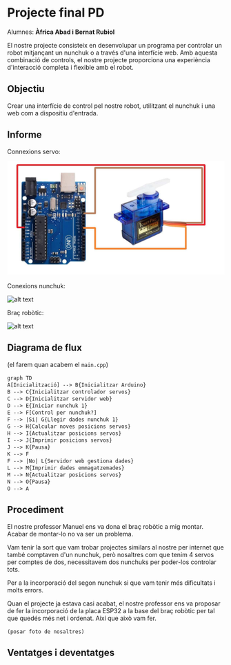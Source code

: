 # Projecte final PD
Alumnes: **Àfrica Abad i Bernat Rubiol**

El nostre projecte consisteix en desenvolupar un programa per controlar un robot mitjançant un nunchuk o a través d'una interfície web. Amb aquesta combinació de controls, el nostre projecte proporciona una experiència d'interacció completa i flexible amb el robot.

## Objectiu

Crear una interfície de control pel nostre robot, utilitzant el nunchuk i una web com a dispositiu d'entrada.

## Informe

Connexions servo:

![alt text](img/SG90-servo-circuit-diagram.jpg)

Conexions nunchuk:

![alt text](https://www.mauroalfieri.it/wp-content/uploads/2012/02/connettore-nunchuck.jpg)

Braç robòtic:

![alt text](https://m.media-amazon.com/images/I/61XfEKpOMVL._AC_SX425_.jpg)



## Diagrama de flux

(el farem quan acabem el `main.cpp`)


```mermaid
graph TD
A[Inicialització] --> B{Inicialitzar Arduino}
B --> C{Inicialitzar controlador servos}
C --> D{Inicialitzar servidor web}
D --> E{Iniciar nunchuk 1}
E --> F[Control per nunchuk?]
F --> |Si| G{Llegir dades nunchuk 1}
G --> H{Calcular noves posicions servos}
H --> I{Actualitzar posicions servos}
I --> J{Imprimir posicions servos}
J --> K{Pausa}
K --> F
F --> |No| L{Servidor web gestiona dades}
L --> M{Imprimir dades emmagatzemades}
M --> N{Actualitzar posicions servos}
N --> O{Pausa}
O --> A
```

## Procediment

El nostre professor Manuel ens va dona el braç robòtic a mig montar. Acabar de montar-lo no va ser un problema.

Vam tenir la sort que vam trobar projectes similars al nostre per internet que també comptaven d'un nunchuk, però nosaltres com que tenim 4 servos per comptes de dos, necessitavem dos nunchuks per poder-los controlar tots.

Per a la incorporació del segon nunchuk si que vam tenir més dificultats i molts errors. 

Quan el projecte ja estava casi acabat, el nostre professor ens va proposar de fer la incorporació de la placa ESP32 a la base del braç robòtic per tal que quedés més net i ordenat. Així que això vam fer.

    (posar foto de nosaltres)

## Ventatges i deventatges 
